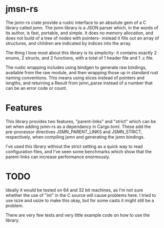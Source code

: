 # jmsn-rs
The jsmn-rs crate provide a rustic interface to an absolute gem of a C library called
jsmn. The jsmn library is a JSON parser which, in the words of its author, is
fast, portable, and simple. It does no memory allocation, and does not build of a tree
of nodes with pointers- instead it fills out an array of structures, and children
are indicated by indices into the array.


The thing I love most about this library is its simplicity- it contains exactly
2 enums, 2 structs, and 2 functions, with a total of 1 header file and 1 .c file.


The rustic wrapping includes using bindgen to generate raw bindings, available from
the raw module, and then wrapping those up in standard rust naming conventions.
This means using slices instead of pointers and lengths, and returning a Result
from jsmn\_parse instead of a number that can be an error code or count.


# Features
This library provides two features, "parent-links" and "strict" which can be set
when adding jsmn-rs as a dependancy in Cargo.toml. These add the pre-processor
directives JSMN\_PARENT\_LINKS and JSMN\_STRICT, respectively, when compiling jsmn and
generating the jsmn bindings.


I've used this library without the strict setting as a quick way to read configuration
files, and I've seen some benchmarks which show that the parent-links can increase
performance enormously.

# TODO
Ideally it would be tested on 64 and 32 bit machines, as I'm not sure
whether the use of "int" in the C source will cause problems here.
I tried to use isize and usize to make this okay, but for some casts it
might still be a problem.

There are very few tests and very little example code on how to use the library.

